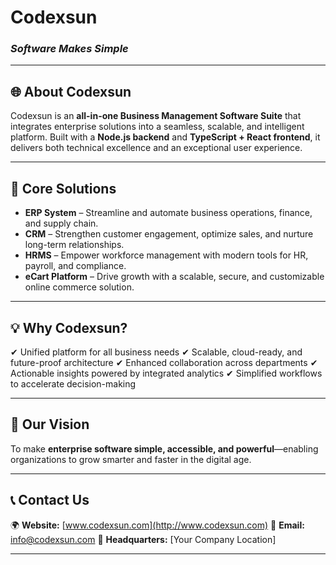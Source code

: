 # **Codexsun**

### *Software Makes Simple*

---

## 🌐 About Codexsun

Codexsun is an **all-in-one Business Management Software Suite** that integrates enterprise solutions into a seamless,
scalable, and intelligent platform. Built with a **Node.js backend** and **TypeScript + React frontend**, it delivers
both technical excellence and an exceptional user experience.

---

## 🏢 Core Solutions

* **ERP System** – Streamline and automate business operations, finance, and supply chain.
* **CRM** – Strengthen customer engagement, optimize sales, and nurture long-term relationships.
* **HRMS** – Empower workforce management with modern tools for HR, payroll, and compliance.
* **eCart Platform** – Drive growth with a scalable, secure, and customizable online commerce solution.

---

## 💡 Why Codexsun?

✔ Unified platform for all business needs
✔ Scalable, cloud-ready, and future-proof architecture
✔ Enhanced collaboration across departments
✔ Actionable insights powered by integrated analytics
✔ Simplified workflows to accelerate decision-making

---

## 🚀 Our Vision

To make **enterprise software simple, accessible, and powerful**—enabling organizations to grow smarter and faster in
the digital age.

---

## 📞 Contact Us

🌍 **Website:** [www.codexsun.com](http://www.codexsun.com)
📧 **Email:** [info@codexsun.com](mailto:info@codexsun.com)
📍 **Headquarters:** \[Your Company Location]

---